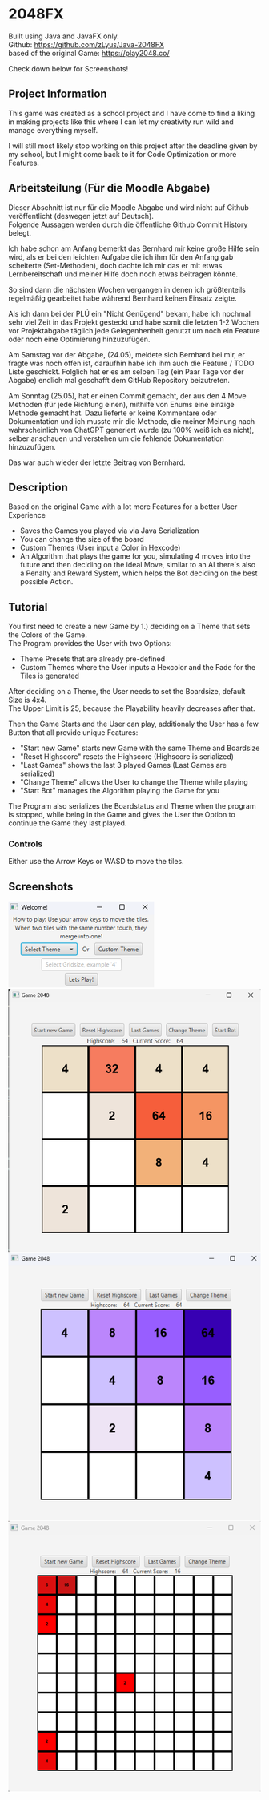 # 2048FX

Built using Java and JavaFX only. <br>
Github:
https://github.com/zLyus/Java-2048FX <br>
based of the original Game:
https://play2048.co/

Check down below for Screenshots!

## Project Information
This game was created as a school project and I have come to find a liking in making projects like this where I can let my creativity run wild and manage everything myself.
<br>

I will still most likely stop working on this project after the deadline given by my school, but I might come back to it for Code Optimization or more Features.

## Arbeitsteilung (Für die Moodle Abgabe)
Dieser Abschnitt ist nur für die Moodle Abgabe und wird nicht auf Github veröffentlicht (deswegen jetzt auf Deutsch). <br>
Folgende Aussagen werden durch die öffentliche Github Commit History belegt. <br>

Ich habe schon am Anfang bemerkt das Bernhard mir keine große Hilfe sein wird, als er bei den leichten Aufgabe
die ich ihm für den Anfang gab scheiterte (Set-Methoden), doch dachte ich mir das er mit etwas Lernbereitschaft
und meiner Hilfe doch noch etwas beitragen könnte. <br>

So sind dann die nächsten Wochen vergangen in denen ich größtenteils regelmäßig gearbeitet habe während Bernhard
keinen Einsatz zeigte.

Als ich dann bei der PLÜ ein "Nicht Genügend" bekam, habe ich nochmal sehr viel Zeit in das Projekt gesteckt
und habe somit die letzten 1-2 Wochen vor Projektabgabe täglich jede Gelegenhenheit genutzt um noch ein Feature
oder noch eine Optimierung hinzuzufügen.

Am Samstag vor der Abgabe, (24.05), meldete sich Bernhard bei mir, er fragte was noch offen ist, daraufhin habe ich ihm auch die
Feature / TODO Liste geschickt. Folglich hat er es am selben Tag (ein Paar Tage vor der Abgabe) endlich mal
geschafft dem GitHub Repository beizutreten.

Am Sonntag (25.05), hat er einen Commit gemacht, der aus den 4 Move Methoden (für jede Richtung einen),
mithilfe von Enums eine einzige Methode gemacht hat. Dazu lieferte er keine Kommentare oder Dokumentation und
ich musste mir die Methode, die meiner Meinung nach wahrscheinlich von ChatGPT generiert wurde (zu 100% weiß ich es nicht),
selber anschauen und verstehen um die fehlende Dokumentation hinzuzufügen.

Das war auch wieder der letzte Beitrag von Bernhard.

## Description
Based on the original Game with a lot more Features for a better User Experience <br>
- Saves the Games you played via via Java Serialization
- You can change the size of the board
- Custom Themes (User input a Color in Hexcode)
- An Algorithm that plays the game for you, simulating 4 moves into the future and then deciding on the ideal Move,
  similar to an AI there´s also a Penalty and Reward System, which helps the Bot deciding on the best possible Action.

## Tutorial

You first need to create a new Game by 1.) deciding on a Theme that sets the Colors of the Game. <br>
The Program provides the User with two Options:
- Theme Presets that are already pre-defined
- Custom Themes where the User inputs a Hexcolor and the Fade for the Tiles is generated

After deciding on a Theme, the User needs to set the Boardsize, default Size is 4x4. <br>
The Upper Limit is 25, because the Playability heavily decreases after that.

Then the Game Starts and the User can play, additionaly the User has a few Button that all provide unique Features:
- "Start new Game" starts new Game with the same Theme and Boardsize
- "Reset Highscore" resets the Highscore (Highscore is serialized)
- "Last Games" shows the last 3 played Games (Last Games are serialized)
- "Change Theme" allows the User to change the Theme while playing
- "Start Bot" manages the Algorithm playing the Game for you

The Program also serializes the Boardstatus and Theme when the program is stopped, while being in the Game
and gives the User the Option to continue the Game they last played.



### Controls
Either use the Arrow Keys or WASD to move the tiles. <br>

## Screenshots
![alt Screenshot1](https://raw.githubusercontent.com/zLyus/Java-2048FX/master/src/main/resources/imgs/Sc1.png) <br>
![alt Screenshot2](https://raw.githubusercontent.com/zLyus/Java-2048FX/master/src/main/resources/imgs/Sc2.png) <br>
![alt Screenshot3](https://raw.githubusercontent.com/zLyus/Java-2048FX/master/src/main/resources/imgs/Sc3.png) <br>
![alt Screenshot4](https://raw.githubusercontent.com/zLyus/Java-2048FX/master/src/main/resources/imgs/Sc4.png) <br>

